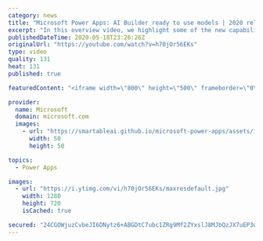 ```yaml
---
category: news
title: "Microsoft Power Apps: AI Builder ready to use models | 2020 release wave 1 overview"
excerpt: "In this overview video, we highlight some of the new capabilities included in the latest update to Microsoft Power Apps, AI Builder ready to use models.     Here are the capabilities covered:   • Entity extraction helps you by identifying and extracting people, dates, places, locations, etc. from text"
publishedDateTime: 2020-05-18T23:26:26Z
originalUrl: "https://youtube.com/watch?v=h70jOr56EKs"
type: video
quality: 131
heat: 131
published: true

featuredContent: "<iframe width=\"800\" height=\"500\" frameborder=\"0\" src=\"https://www.youtube.com/embed/h70jOr56EKs\" allow=\"accelerometer; autoplay; encrypted-media; gyroscope; picture-in-picture\" allowfullscreen></iframe>"

provider:
  name: Microsoft
  domain: microsoft.com
  images:
    - url: "https://smartableai.github.io/microsoft-power-apps/assets/images/organizations/microsoft.com-50x50.jpg"
      width: 50
      height: 50

topics:
  - Power Apps

images:
  - url: "https://i.ytimg.com/vi/h70jOr56EKs/maxresdefault.jpg"
    width: 1280
    height: 720
    isCached: true

secured: "24CGOWjuzCvbeJI6DNytz6+ABGDtC7ubc1ZRg9Mf2ZYxslJ8MJbQzJX7uEP3waOy+hQF9/dSKHYUzRzvvxzbl1eSMN4m4fXjiGtGQkj+Nl0mx8IXEQGx+vGbU45OJfvGksxWPKVmXm/IbedJMhC+UlBzVQ/TR4QIWXr1X3xb65BCrxYfCnvXT1g3O0BM1wosocB/x6bOgKJ63qSzjD1sxkAckcJ7V+QAa3G0o0KJbxzmq/dn6GIimC2yArMU/3tG8pkh7mmI04U1vsXrGmTOtg2MieKCbFFE3FQKqvBl4bJPfQs2Mp84e45QJvOmqzdYzr1q5KyShp/y9xwDOjtQfFMEpwCbnGkPx45W8i5s4buy2sA55MO7HFm9JmIvBDfis+zRD61cEueTLDtRaj6lfoMkukB/UEECl4AVMTYBRQZUkd7yDKheUo0X9lvv3n8y;+z3ZZvrkXLBOl3owafTyCQ=="
---
```


